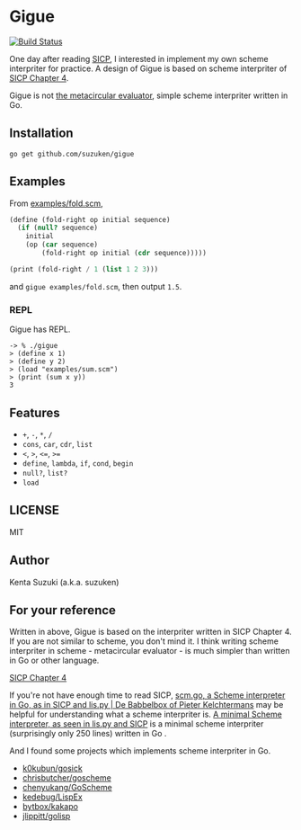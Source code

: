 # Gigue

[![Build Status](https://travis-ci.org/suzuken/gigue.svg)](https://travis-ci.org/suzuken/gigue)

One day after reading [SICP](https://mitpress.mit.edu/sicp/), I interested in implement my own scheme interpriter for practice. A design of Gigue is based on scheme interpriter of [SICP Chapter 4](https://mitpress.mit.edu/sicp/full-text/book/book-Z-H-25.html#%_chap_4).

Gigue is not [the metacircular evaluator](https://mitpress.mit.edu/sicp/full-text/book/book-Z-H-26.html#%_sec_4.1), simple scheme interpriter written in Go.

## Installation

    go get github.com/suzuken/gigue

## Examples

From [examples/fold.scm](examples/fold.scm),

```scheme
(define (fold-right op initial sequence)
  (if (null? sequence)
    initial
    (op (car sequence)
        (fold-right op initial (cdr sequence)))))

(print (fold-right / 1 (list 1 2 3)))
```

and `gigue examples/fold.scm`, then output `1.5`.

### REPL

Gigue has REPL.

```
-> % ./gigue
> (define x 1)
> (define y 2)
> (load "examples/sum.scm")
> (print (sum x y))
3
```

## Features

* `+`, `-`, `*`, `/`
* `cons`, `car`, `cdr`, `list`
* `<`, `>`, `<=`, `>=`
* `define`, `lambda`, `if`, `cond`, `begin`
* `null?`, `list?`
* `load`

## LICENSE

MIT

## Author

Kenta Suzuki (a.k.a. suzuken)

## For your reference

Written in above, Gigue is based on the interpriter written in SICP Chapter 4. If you are not similar to scheme, you don't mind it. I think writing scheme interpriter in scheme - metacircular evaluator - is much simpler than written in Go or other language.

[SICP Chapter 4](https://mitpress.mit.edu/sicp/full-text/book/book-Z-H-25.html#%_chap_4)

If you're not have enough time to read SICP, [scm.go, a Scheme interpreter in Go, as in SICP and lis.py | De Babbelbox of Pieter Kelchtermans](https://pkelchte.wordpress.com/2013/12/31/scm-go/) may be helpful for understanding what a scheme interpriter is. [A minimal Scheme interpreter, as seen in lis.py and SICP](https://gist.github.com/pkelchte/c2bd76b9f8f9cd603b3c) is a minimal scheme interpriter (surprisingly only 250 lines) written in Go .

And I found some projects which implements scheme interpriter in Go.

* [k0kubun/gosick](https://github.com/k0kubun/gosick)
* [chrisbutcher/goscheme](https://github.com/chrisbutcher/goscheme)
* [chenyukang/GoScheme](https://github.com/chenyukang/GoScheme)
* [kedebug/LispEx](https://github.com/kedebug/LispEx)
* [bytbox/kakapo](https://github.com/bytbox/kakapo)
* [jlippitt/golisp](https://github.com/jlippitt/golisp)
